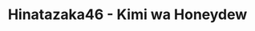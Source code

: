 ---
layout: videojs
title: Hinatazaka46 - Kimi wa Honeydew
description: >+
    Director: Akira Kashida
    
    Choreographer: CRE8BOY
    
    Planner: Keita Gekawa (CHOCOLATE)
    
    Producer: Hiroto Hashimoto (AOI Pro.)
    
    Production: AOI Pro.

    Lyrics: Yasushi Akimoto
    
    Music & Arrangement: Yoichiro Nomura

    Translation by @sasori39883522
id: bRUOmjBPKA5O
lang: en
plink: https://hinatacampaign.github.io/kimi-wa-honeydew.html
subtitles: 日向坂46君はハニーデュー.en.vtt
video_url: https://youtu.be/wRzPuptA6yw
thumbnail: https://i.ytimg.com/vi/wRzPuptA6yw/maxresdefault.jpg
---
